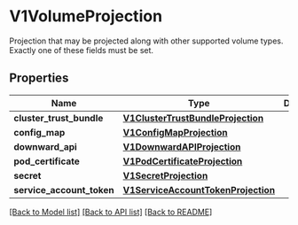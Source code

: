 # V1VolumeProjection

Projection that may be projected along with other supported volume types. Exactly one of these fields must be set.
## Properties
Name | Type | Description | Notes
------------ | ------------- | ------------- | -------------
**cluster_trust_bundle** | [**V1ClusterTrustBundleProjection**](V1ClusterTrustBundleProjection.md) |  | [optional] 
**config_map** | [**V1ConfigMapProjection**](V1ConfigMapProjection.md) |  | [optional] 
**downward_api** | [**V1DownwardAPIProjection**](V1DownwardAPIProjection.md) |  | [optional] 
**pod_certificate** | [**V1PodCertificateProjection**](V1PodCertificateProjection.md) |  | [optional] 
**secret** | [**V1SecretProjection**](V1SecretProjection.md) |  | [optional] 
**service_account_token** | [**V1ServiceAccountTokenProjection**](V1ServiceAccountTokenProjection.md) |  | [optional] 

[[Back to Model list]](../README.md#documentation-for-models) [[Back to API list]](../README.md#documentation-for-api-endpoints) [[Back to README]](../README.md)


